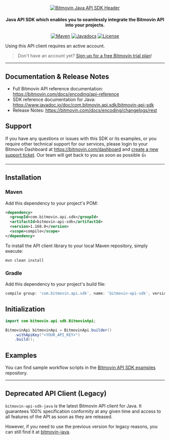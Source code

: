 <p align="center">
  <a href="https://www.bitmovin.com">
    <img alt="Bitmovin Java API SDK Header" src="https://cdn.bitmovin.com/frontend/encoding/openapi-clients/readme-headers/ReadmeHeader_JavaSdk.png" >
  </a>

  <h4 align="center">
    Java API SDK which enables you to seamlessly integrate the Bitmovin API into your projects.
  </h4>

  <p align="center">
    <a href="https://search.maven.org/artifact/com.bitmovin.api.sdk/bitmovin-api-sdk"><img src="https://img.shields.io/maven-central/v/com.bitmovin.api.sdk/bitmovin-api-sdk.svg" alt="Maven"></img></a>
    <a href="https://www.javadoc.io/doc/com.bitmovin.api.sdk/bitmovin-api-sdk"><img src="https://www.javadoc.io/badge/com.bitmovin.api.sdk/bitmovin-api-sdk.svg" alt="Javadocs"></a>
    <a href="LICENSE"><img src="https://img.shields.io/badge/License-MIT-yellow.svg" alt="License"></a>
  </p>
</p>

Using this API client requires an active account.

> Don't have an account yet? [Sign up for a free Bitmovin trial plan](https://dashboard.bitmovin.com/signup)!


---

## Documentation & Release Notes
+ Full Bitmovin API reference documentation: https://bitmovin.com/docs/encoding/api-reference
+ SDK reference documentation for Java: https://www.javadoc.io/doc/com.bitmovin.api.sdk/bitmovin-api-sdk
+ Release Notes: https://bitmovin.com/docs/encoding/changelogs/rest

## Support
If you have any questions or issues with this SDK or its examples, or you require other technical support for our services, please login to your Bitmovin Dashboard at https://bitmovin.com/dashboard and [create a new support ticket](https://bitmovin.com/dashboard/support/cases/create?tab=encoding). Our team will get back to you as soon as possible :+1:

---

## Installation

### Maven

Add this dependency to your project's POM:

```xml
<dependency>
  <groupId>com.bitmovin.api.sdk</groupId>
  <artifactId>bitmovin-api-sdk</artifactId>
  <version>1.168.0</version>
  <scope>compile</scope>
</dependency>
```

To install the API client library to your local Maven repository, simply execute:

```shell
mvn clean install
```

### Gradle

Add this dependency to your project's build file:

```groovy
compile group: 'com.bitmovin.api.sdk', name: 'bitmovin-api-sdk', version: '1.168.0'
```

## Initialization

```java
import com.bitmovin.api.sdk.BitmovinApi;

BitmovinApi bitmovinApi = BitmovinApi.builder()
    .withApiKey("<YOUR_API_KEY>")
    .build();
```

## Examples

You can find sample workflow scripts in the [Bitmovin API SDK examples](https://github.com/bitmovin/bitmovin-api-sdk-examples) repository.
 
---

## Deprecated API Client (Legacy)

`bitmovin-api-sdk-java` is the latest Bitmovin API client for Java. It guarantees 100% specification conformity at any given time and access to all features of the API as soon as they are released.

However, if you need to use the previous version for legacy reasons, you can still find it at [bitmovin-java](https://github.com/bitmovin/bitmovin-java).
